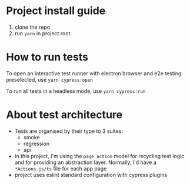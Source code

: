 # Project install guide
1. clone the repo
2. run `yarn` in project root

# How to run tests

To open an interactive test runner with electron browser and e2e testing preselected, use `yarn cypress:open`

To run all tests in a headless mode, use `yarn cypress:run`

# About test architecture
- Tests are organised by their type to 3 suites:
    - smoke
    - regression
    - api
- in this project, I'm using the `page action` model for recycling test logic and for providing an abstraction layer. Normally, I'd have a `*Actions.js/ts` file for each app page
- project uses eslint standard configuration with cypress plugins

